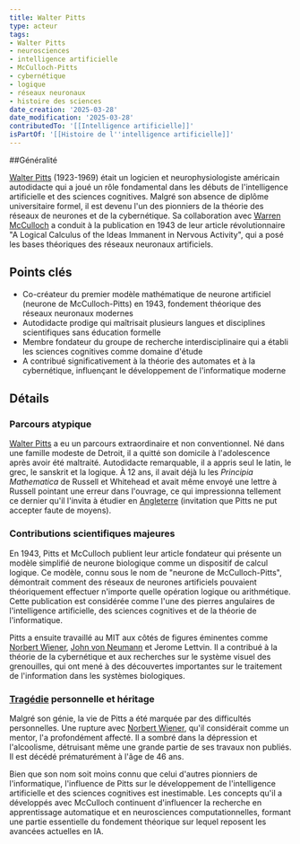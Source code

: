 ```yaml
---
title: Walter Pitts
type: acteur
tags:
- Walter Pitts
- neurosciences
- intelligence artificielle
- McCulloch-Pitts
- cybernétique
- logique
- réseaux neuronaux
- histoire des sciences
date_creation: '2025-03-28'
date_modification: '2025-03-28'
contributedTo: '[[Intelligence artificielle]]'
isPartOf: '[[Histoire de l''intelligence artificielle]]'
---
```

##Généralité

[Walter Pitts](https://fr.wikipedia.org/wiki/Walter_Pitts) (1923-1969) était un logicien et neurophysiologiste américain autodidacte qui a joué un rôle fondamental dans les débuts de l'intelligence artificielle et des sciences cognitives. Malgré son absence de diplôme universitaire formel, il est devenu l'un des pionniers de la théorie des réseaux de neurones et de la cybernétique. Sa collaboration avec [Warren McCulloch](https://fr.wikipedia.org/wiki/Warren_McCulloch) a conduit à la publication en 1943 de leur article révolutionnaire "A Logical Calculus of the Ideas Immanent in Nervous Activity", qui a posé les bases théoriques des réseaux neuronaux artificiels.

## Points clés

- Co-créateur du premier modèle mathématique de neurone artificiel (neurone de McCulloch-Pitts) en 1943, fondement théorique des réseaux neuronaux modernes
- Autodidacte prodige qui maîtrisait plusieurs langues et disciplines scientifiques sans éducation formelle
- Membre fondateur du groupe de recherche interdisciplinaire qui a établi les sciences cognitives comme domaine d'étude
- A contribué significativement à la théorie des automates et à la cybernétique, influençant le développement de l'informatique moderne

## Détails

### Parcours atypique

[Walter Pitts](https://fr.wikipedia.org/wiki/Walter_Pitts) a eu un parcours extraordinaire et non conventionnel. Né dans une famille modeste de Detroit, il a quitté son domicile à l'adolescence après avoir été maltraité. Autodidacte remarquable, il a appris seul le latin, le grec, le sanskrit et la logique. À 12 ans, il avait déjà lu les *Principia Mathematica* de Russell et Whitehead et avait même envoyé une lettre à Russell pointant une erreur dans l'ouvrage, ce qui impressionna tellement ce dernier qu'il l'invita à étudier en [Angleterre](https://fr.wikipedia.org/wiki/Angleterre) (invitation que Pitts ne put accepter faute de moyens).

### Contributions scientifiques majeures

En 1943, Pitts et McCulloch publient leur article fondateur qui présente un modèle simplifié de neurone biologique comme un dispositif de calcul logique. Ce modèle, connu sous le nom de "neurone de McCulloch-Pitts", démontrait comment des réseaux de neurones artificiels pouvaient théoriquement effectuer n'importe quelle opération logique ou arithmétique. Cette publication est considérée comme l'une des pierres angulaires de l'intelligence artificielle, des sciences cognitives et de la théorie de l'informatique.

Pitts a ensuite travaillé au MIT aux côtés de figures éminentes comme [Norbert Wiener](https://fr.wikipedia.org/wiki/Norbert_Wiener), [John von Neumann](https://fr.wikipedia.org/wiki/John_von_Neumann) et Jerome Lettvin. Il a contribué à la théorie de la cybernétique et aux recherches sur le système visuel des grenouilles, qui ont mené à des découvertes importantes sur le traitement de l'information dans les systèmes biologiques.

### [Tragédie](https://fr.wikipedia.org/wiki/Tragédie) personnelle et héritage

Malgré son génie, la vie de Pitts a été marquée par des difficultés personnelles. Une rupture avec [Norbert Wiener](https://fr.wikipedia.org/wiki/Norbert_Wiener), qu'il considérait comme un mentor, l'a profondément affecté. Il a sombré dans la dépression et l'alcoolisme, détruisant même une grande partie de ses travaux non publiés. Il est décédé prématurément à l'âge de 46 ans.

Bien que son nom soit moins connu que celui d'autres pionniers de l'informatique, l'influence de Pitts sur le développement de l'intelligence artificielle et des sciences cognitives est inestimable. Les concepts qu'il a développés avec McCulloch continuent d'influencer la recherche en apprentissage automatique et en neurosciences computationnelles, formant une partie essentielle du fondement théorique sur lequel reposent les avancées actuelles en IA.